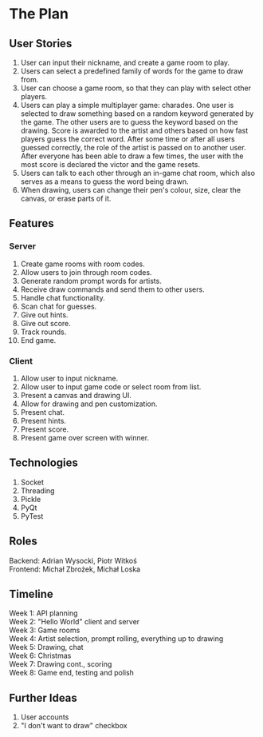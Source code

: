 # The Plan

## User Stories

1. User can input their nickname, and create a game room to play.
2. Users can select a predefined family of words for the game to draw from.
3. User can choose a game room, so that they can play with select other players.
4. Users can play a simple multiplayer game: charades. One user is selected to draw something based on a random keyword generated by the game. The other users are to guess the keyword based on the drawing. Score is awarded to the artist and others based on how fast players guess the correct word. After some time or after all users guessed correctly, the role of the artist is passed on to another user. After everyone has been able to draw a few times, the user with the most score is declared the victor and the game resets. 
5. Users can talk to each other through an in-game chat room, which also serves as a means to guess the word being drawn.
6. When drawing, users can change their pen's colour, size, clear the canvas, or erase parts of it.

## Features

### Server

1. Create game rooms with room codes.
2. Allow users to join through room codes.
3. Generate random prompt words for artists.
4. Receive draw commands and send them to other users.
5. Handle chat functionality.
6. Scan chat for guesses.
7. Give out hints.
8. Give out score.
9. Track rounds.
10. End game.

### Client

1. Allow user to input nickname.
2. Allow user to input game code or select room from list.
3. Present a canvas and drawing UI.
4. Allow for drawing and pen customization.
5. Present chat.
6. Present hints.
7. Present score.
8. Present game over screen with winner.

## Technologies

1. Socket 
2. Threading 
3. Pickle 
4. PyQt 
5. PyTest 

## Roles

Backend: Adrian Wysocki, Piotr Witkoś  
Frontend: Michał Zbrożek, Michał Loska

## Timeline

Week 1: API planning  
Week 2: "Hello World" client and server  
Week 3: Game rooms  
Week 4: Artist selection, prompt rolling, everything up to drawing  
Week 5: Drawing, chat  
Week 6: Christmas  
Week 7: Drawing cont., scoring  
Week 8: Game end, testing and polish

## Further Ideas

1. User accounts
2. "I don't want to draw" checkbox
